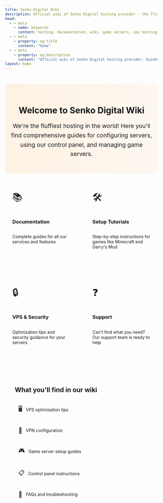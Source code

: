 ```yaml
---
title: Senko Digital Wiki
description: Official wiki of Senko Digital hosting provider - the fluffiest hosting in the world!
head:
  - - meta
    - name: keywords
      content: hosting, documentation, wiki, game servers, vps hosting, control panel, senko digital, minecraft, garry's mod
  - - meta
    - property: og:title 
      content: "Home"
  - - meta
    - property: og:description
      content: "Official wiki of Senko Digital hosting provider. Guides for server configuration, control panel usage, and game server management."
layout: home
---
```


<div class="welcome-section">
  <div class="welcome-container">
    <h1>Welcome to Senko Digital Wiki</h1>
    <p class="intro-text">
      We're the fluffiest hosting in the world! Here you'll find comprehensive guides for configuring servers, using our control panel, and managing game servers.
    </p>
  </div>
</div>

<div class="grid-container">
  <div class="feature-card">
    <div class="card-icon">📚</div>
    <h3>Documentation</h3>
    <p>Complete guides for all our services and features</p>
    <a href="/faq" class="card-link">Read Guides</a>
  </div>
  
  <div class="feature-card">
    <div class="card-icon">🛠️</div>
    <h3>Setup Tutorials</h3>
    <p>Step-by-step instructions for games like Minecraft and Garry's Mod</p>
    <a href="/games/minecraft/server-properties" class="card-link">View Tutorials</a>
  </div>
  
  <div class="feature-card">
    <div class="card-icon">🔒</div>
    <h3>VPS & Security</h3>
    <p>Optimization tips and security guidance for your servers</p>
    <a href="/vps/getting-started" class="card-link">Learn More</a>
  </div>
  
  <div class="feature-card">
    <div class="card-icon">❓</div>
    <h3>Support</h3>
    <p>Can't find what you need? Our support team is ready to help</p>
    <a href="https://senko.digital/contacts" class="card-link">Contact Support</a>
  </div>
</div>

<div class="wiki-contents">
  <h2 class="content-heading">What you'll find in our wiki</h2>
  <div class="content-list">
    <div class="content-item">
      <span class="content-icon">🖥️</span>
      <span>VPS optimization tips</span>
    </div>
    <div class="content-item">
      <span class="content-icon">🔐</span>
      <span>VPN configuration</span>
    </div>
    <div class="content-item">
      <span class="content-icon">🎮</span>
      <span>Game server setup guides</span>
    </div>
    <div class="content-item">
      <span class="content-icon">📋</span>
      <span>Control panel instructions</span>
    </div>
    <div class="content-item">
      <span class="content-icon">🤔</span>
      <span>FAQs and troubleshooting</span>
    </div>
  </div>
</div>

<style>
.welcome-section {
  padding: 2rem 1rem;
  text-align: center;
  background: linear-gradient(to right, rgba(255, 140, 0, 0.1), rgba(255, 140, 0, 0.05));
  border-radius: 8px;
  margin-bottom: 2rem;
  margin-top: 3em;
}

.welcome-container {
  max-width: 800px;
  margin: 0 auto;
}

.emoji {
  font-size: 1.5em;
  vertical-align: middle;
  margin-right: 0.5rem;
}

.intro-text {
  font-size: 1.2rem;
  line-height: 1.6;
  margin: 1rem 0;
}

.grid-container {
  display: grid;
  grid-template-columns: repeat(auto-fit, minmax(240px, 1fr));
  gap: 1.5rem;
  margin: 2rem 0;
}

.feature-card {
  background: var(--vp-c-bg-soft);
  border-radius: 8px;
  padding: 1.5rem;
  transition: transform 0.3s, box-shadow 0.3s;
  border: 1px solid var(--vp-c-divider);
  display: flex;
  flex-direction: column;
  height: 100%;
}

.feature-card:hover {
  transform: translateY(-5px);
  box-shadow: 0 5px 15px rgba(0, 0, 0, 0.1);
}

.card-icon {
  font-size: 2rem;
  margin-bottom: 1rem;
}

.card-link {
  display: inline-block;
  margin-top: auto;
  padding-top: 1rem;
  padding: 0.5rem 1rem;
  color: white;
  background-color: var(--vp-c-brand);
  border-radius: 4px;
  font-weight: 500;
  text-decoration: none;
  transition: background-color 0.2s;
}

.card-link:hover {
  background-color: var(--vp-c-brand-dark, #0366d6);
  text-decoration: none;
}

.wiki-contents {
  background: var(--vp-c-bg-soft);
  border-radius: 8px;
  padding: 2rem;
  margin: 2rem 0;
  border: 1px solid var(--vp-c-divider);
  position: relative;
}

.wiki-contents::before {
  display: none !important;
}

hr + .wiki-contents,
.vp-doc hr + .wiki-contents {
  border-top: none;
  margin-top: 2rem;
}

.vp-doc h2 {
  margin-top: 0;
  border-top: none;
}

.content-heading {
  padding-top: 0 !important;
  margin-top: 0 !important;
  border-top: none !important;
}

.wiki-contents h2 {
  padding-top: 0;
  margin-top: 0;
  border-top: none;
}

.content-list {
  display: grid;
  grid-template-columns: repeat(auto-fit, minmax(220px, 1fr));
  gap: 1rem;
  margin-top: 1.5rem;
}

.content-item {
  display: flex;
  align-items: center;
  padding: 0.75rem;
  background: var(--vp-c-bg);
  border-radius: 6px;
  transition: background 0.2s;
}

.content-item:hover {
  background: var(--vp-c-bg-mute);
}

.content-icon {
  margin-right: 0.75rem;
  font-size: 1.2rem;
}

@media (max-width: 640px) {
  .grid-container {
    grid-template-columns: 1fr;
  }
  
  .content-list {
    grid-template-columns: 1fr;
  }
  
  .welcome-section {
    padding: 1.5rem 1rem;
    margin-top: 2em;
  }
  
  .welcome-container h1 {
    font-size: 1.8rem;
    line-height: 1.3;
  }
  
  .intro-text {
    font-size: 1rem;
    line-height: 1.5;
  }
}

@media (max-width: 480px) {
  .welcome-container h1 {
    font-size: 1.6rem;
  }
  
  .feature-card {
    padding: 1.25rem;
  }
  
  .card-icon {
    font-size: 1.75rem;
    margin-bottom: 0.75rem;
  }
}
</style>
